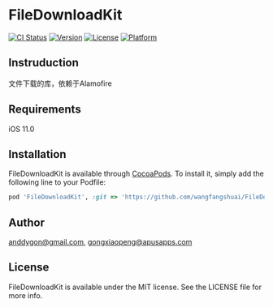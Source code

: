 # FileDownloadKit

[![CI Status](https://img.shields.io/travis/anddygon@gmail.com/FileDownloadKit.svg?style=flat)](https://travis-ci.org/anddygon@gmail.com/FileDownloadKit)
[![Version](https://img.shields.io/cocoapods/v/FileDownloadKit.svg?style=flat)](https://cocoapods.org/pods/FileDownloadKit)
[![License](https://img.shields.io/cocoapods/l/FileDownloadKit.svg?style=flat)](https://cocoapods.org/pods/FileDownloadKit)
[![Platform](https://img.shields.io/cocoapods/p/FileDownloadKit.svg?style=flat)](https://cocoapods.org/pods/FileDownloadKit)

## Instruduction
文件下载的库，依赖于Alamofire

## Requirements
iOS 11.0

## Installation

FileDownloadKit is available through [CocoaPods](https://cocoapods.org). To install
it, simply add the following line to your Podfile:

```ruby
pod 'FileDownloadKit', :git => 'https://github.com/wangfangshuai/FileDownloadKit.git', :tag => '0.0.1'

```

## Author

anddygon@gmail.com, gongxiaopeng@apusapps.com

## License

FileDownloadKit is available under the MIT license. See the LICENSE file for more info.
